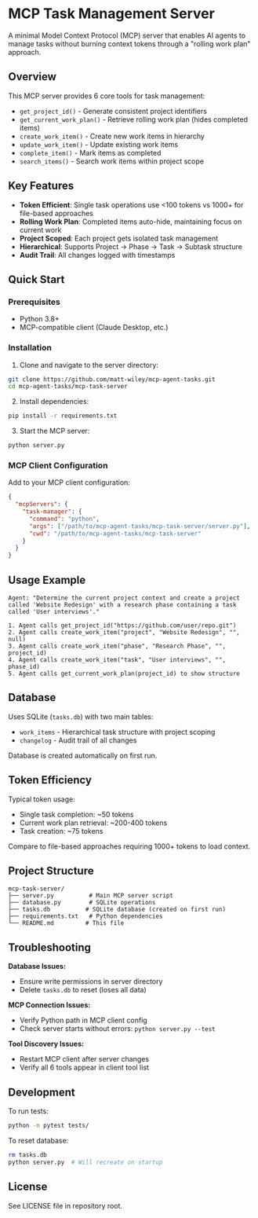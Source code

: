 # MCP Task Management Server

A minimal Model Context Protocol (MCP) server that enables AI agents to manage tasks without burning context tokens through a "rolling work plan" approach.

## Overview

This MCP server provides 6 core tools for task management:
- `get_project_id()` - Generate consistent project identifiers
- `get_current_work_plan()` - Retrieve rolling work plan (hides completed items)
- `create_work_item()` - Create new work items in hierarchy
- `update_work_item()` - Update existing work items
- `complete_item()` - Mark items as completed
- `search_items()` - Search work items within project scope

## Key Features

- **Token Efficient**: Single task operations use <100 tokens vs 1000+ for file-based approaches
- **Rolling Work Plan**: Completed items auto-hide, maintaining focus on current work
- **Project Scoped**: Each project gets isolated task management
- **Hierarchical**: Supports Project → Phase → Task → Subtask structure
- **Audit Trail**: All changes logged with timestamps

## Quick Start

### Prerequisites
- Python 3.8+ 
- MCP-compatible client (Claude Desktop, etc.)

### Installation

1. Clone and navigate to the server directory:
```bash
git clone https://github.com/matt-wiley/mcp-agent-tasks.git
cd mcp-agent-tasks/mcp-task-server
```

2. Install dependencies:
```bash
pip install -r requirements.txt
```

3. Start the MCP server:
```bash
python server.py
```

### MCP Client Configuration

Add to your MCP client configuration:
```json
{
  "mcpServers": {
    "task-manager": {
      "command": "python",
      "args": ["/path/to/mcp-agent-tasks/mcp-task-server/server.py"],
      "cwd": "/path/to/mcp-agent-tasks/mcp-task-server"
    }
  }
}
```

## Usage Example

```
Agent: "Determine the current project context and create a project called 'Website Redesign' with a research phase containing a task called 'User interviews'."

1. Agent calls get_project_id("https://github.com/user/repo.git")
2. Agent calls create_work_item("project", "Website Redesign", "", null)
3. Agent calls create_work_item("phase", "Research Phase", "", project_id)  
4. Agent calls create_work_item("task", "User interviews", "", phase_id)
5. Agent calls get_current_work_plan(project_id) to show structure
```

## Database

Uses SQLite (`tasks.db`) with two main tables:
- `work_items` - Hierarchical task structure with project scoping
- `changelog` - Audit trail of all changes

Database is created automatically on first run.

## Token Efficiency

Typical token usage:
- Single task completion: ~50 tokens
- Current work plan retrieval: ~200-400 tokens  
- Task creation: ~75 tokens

Compare to file-based approaches requiring 1000+ tokens to load context.

## Project Structure

```
mcp-task-server/
├── server.py          # Main MCP server script
├── database.py        # SQLite operations  
├── tasks.db          # SQLite database (created on first run)
├── requirements.txt   # Python dependencies
└── README.md         # This file
```

## Troubleshooting

**Database Issues:**
- Ensure write permissions in server directory
- Delete `tasks.db` to reset (loses all data)

**MCP Connection Issues:**
- Verify Python path in MCP client config
- Check server starts without errors: `python server.py --test`

**Tool Discovery Issues:**
- Restart MCP client after server changes
- Verify all 6 tools appear in client tool list

## Development

To run tests:
```bash
python -m pytest tests/
```

To reset database:
```bash
rm tasks.db
python server.py  # Will recreate on startup
```

## License

See LICENSE file in repository root.
